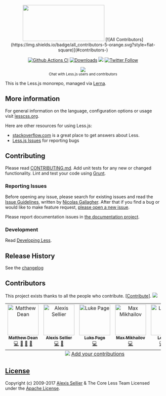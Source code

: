 <p align="center"><img src="http://lesscss.org/public/img/less_logo.png" width="264" height="117">
<!-- ALL-CONTRIBUTORS-BADGE:START - Do not remove or modify this section -->
[![All Contributors](https://img.shields.io/badge/all_contributors-5-orange.svg?style=flat-square)](#contributors-)
<!-- ALL-CONTRIBUTORS-BADGE:END -->
    
<p align="center">
    <a href="https://github.com/less/less.js/actions?query=branch%3Amaster"><img src="https://github.com/less/less.js/actions/workflows/ci.yml/badge.svg?branch=master" alt="Github Actions CI"/></a>
    <a href="https://www.npmtrends.com/less"><img src="https://img.shields.io/npm/dm/less.svg?sanitize=true" alt="Downloads"></a>
    <a href="https://www.npmjs.com/package/less"><img src="https://img.shields.io/npm/v/less.svg?sanitize=true" /></a>
    <a href="https://twitter.com/lesstocss"><img alt="Twitter Follow" src="https://img.shields.io/twitter/follow/lesstocss.svg?style=flat-square" style="max-width:100%;" /></a>
</p>

<p align="center"><a href="https://gitter.im/less/less.js?utm_source=badge&amp;utm_medium=badge&amp;utm_campaign=pr-badge&amp;utm_content=badge"><img src="https://badges.gitter.im/Join%20Chat.svg" style="max-width:100%;"></a> <br><sup class="rich-diff-level-one">Chat with Less.js users and contributors</sup></p>

This is the Less.js monorepo, managed via [Lerna](https://lerna.js.org/).

## More information

For general information on the language, configuration options or usage visit [lesscss.org](http://lesscss.org).

Here are other resources for using Less.js:

* [stackoverflow.com][so] is a great place to get answers about Less.
* [Less.js Issues][issues] for reporting bugs


## Contributing
Please read [CONTRIBUTING.md](CONTRIBUTING.md). Add unit tests for any new or changed functionality. Lint and test your code using [Grunt](http://gruntjs.com).

### Reporting Issues

Before opening any issue, please search for existing issues and read the [Issue Guidelines](https://github.com/necolas/issue-guidelines), written by [Nicolas Gallagher](https://github.com/necolas). After that if you find a bug or would like to make feature request, [please open a new issue][issues].

Please report documentation issues in [the documentation project](https://github.com/less/less-docs).

### Development

Read [Developing Less](http://lesscss.org/usage/#developing-less).

## Release History
See the [changelog](CHANGELOG.md)

## Contributors

This project exists thanks to all the people who contribute. [[Contribute](CONTRIBUTING.md)].
<a href="https://github.com/less/less.js/graphs/contributors"><img src="https://opencollective.com/less/contributors.svg?width=890&button=false" /></a>

<!-- ALL-CONTRIBUTORS-LIST:START - Do not remove or modify this section -->
<!-- prettier-ignore-start -->
<!-- markdownlint-disable -->
<table>
  <tbody>
    <tr>
      <td align="center" valign="top" width="14.28%"><a href="https://github.com/matthew-dean"><img src="https://avatars.githubusercontent.com/u/414752?v=4?s=100" width="100px;" alt="Matthew Dean"/><br /><sub><b>Matthew Dean</b></sub></a><br /><a href="https://github.com/The Less CSS Team/Less.js/commits?author=matthew-dean" title="Code">💻</a> <a href="https://github.com/The Less CSS Team/Less.js/commits?author=matthew-dean" title="Documentation">📖</a> <a href="#maintenance-matthew-dean" title="Maintenance">🚧</a> <a href="#projectManagement-matthew-dean" title="Project Management">📆</a></td>
      <td align="center" valign="top" width="14.28%"><a href="https://cloudhead.io/"><img src="https://avatars.githubusercontent.com/u/40774?v=4?s=100" width="100px;" alt="Alexis Sellier"/><br /><sub><b>Alexis Sellier</b></sub></a><br /><a href="https://github.com/The Less CSS Team/Less.js/commits?author=cloudhead" title="Code">💻</a> <a href="https://github.com/The Less CSS Team/Less.js/commits?author=cloudhead" title="Documentation">📖</a></td>
      <td align="center" valign="top" width="14.28%"><a href="https://github.com/lukeapage"><img src="https://avatars.githubusercontent.com/u/309321?v=4?s=100" width="100px;" alt="Luke Page"/><br /><sub><b>Luke Page</b></sub></a><br /><a href="https://github.com/The Less CSS Team/Less.js/commits?author=lukeapage" title="Code">💻</a></td>
      <td align="center" valign="top" width="14.28%"><a href="https://github.com/seven-phases-max"><img src="https://avatars.githubusercontent.com/u/5304376?v=4?s=100" width="100px;" alt="Max Mikhailov"/><br /><sub><b>Max Mikhailov</b></sub></a><br /><a href="https://github.com/The Less CSS Team/Less.js/commits?author=seven-phases-max" title="Code">💻</a></td>
      <td align="center" valign="top" width="14.28%"><a href="https://github.com/iChenLei"><img src="https://avatars.githubusercontent.com/u/14012511?v=4?s=100" width="100px;" alt="Lei Chen"/><br /><sub><b>Lei Chen</b></sub></a><br /><a href="https://github.com/The Less CSS Team/Less.js/commits?author=iChenLei" title="Code">💻</a> <a href="https://github.com/The Less CSS Team/Less.js/issues?q=author%3AiChenLei" title="Bug reports">🐛</a> <a href="https://github.com/The Less CSS Team/Less.js/commits?author=iChenLei" title="Documentation">📖</a></td>
    </tr>
  </tbody>
  <tfoot>
    <tr>
      <td align="center" size="13px" colspan="7">
        <img src="https://raw.githubusercontent.com/all-contributors/all-contributors-cli/1b8533af435da9854653492b1327a23a4dbd0a10/assets/logo-small.svg">
          <a href="https://all-contributors.js.org/docs/en/bot/usage">Add your contributions</a>
        </img>
      </td>
    </tr>
  </tfoot>
</table>

<!-- markdownlint-restore -->
<!-- prettier-ignore-end -->

<!-- ALL-CONTRIBUTORS-LIST:END -->


## [License](LICENSE)

Copyright (c) 2009-2017 [Alexis Sellier](http://cloudhead.io) & The Core Less Team
Licensed under the [Apache License](LICENSE).


[so]: http://stackoverflow.com/questions/tagged/less "StackOverflow.com"
[issues]: https://github.com/less/less.js/issues "GitHub Issues for Less.js"
[download]: https://github.com/less/less.js/zipball/master "Download Less.js"
